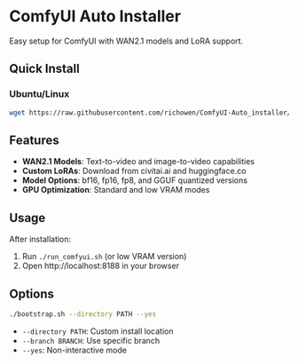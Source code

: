 # ComfyUI Auto Installer

Easy setup for ComfyUI with WAN2.1 models and LoRA support.

## Quick Install

### Ubuntu/Linux
```bash
wget https://raw.githubusercontent.com/richowen/ComfyUI-Auto_installer/main/bootstrap.sh && chmod +x bootstrap.sh && ./bootstrap.sh
```

## Features

- **WAN2.1 Models**: Text-to-video and image-to-video capabilities
- **Custom LoRAs**: Download from civitai.ai and huggingface.co
- **Model Options**: bf16, fp16, fp8, and GGUF quantized versions
- **GPU Optimization**: Standard and low VRAM modes

## Usage

After installation:
1. Run `./run_comfyui.sh` (or low VRAM version)
2. Open http://localhost:8188 in your browser

## Options

```bash
./bootstrap.sh --directory PATH --yes
```

- `--directory PATH`: Custom install location
- `--branch BRANCH`: Use specific branch
- `--yes`: Non-interactive mode
